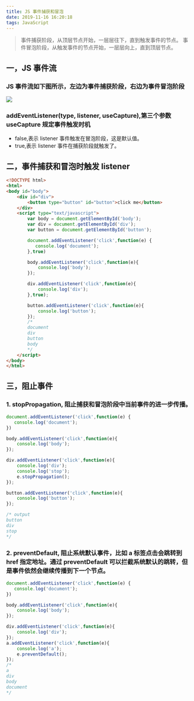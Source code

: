 ```yaml
---
title: JS 事件捕获和冒泡
date: 2019-11-16 16:20:18
tags: JavaScript
---
```


> 事件捕获阶段，从顶层节点开始，一层层往下，直到触发事件的节点。
> 事件冒泡阶段，从触发事件的节点开始，一层层向上，直到顶层节点。

<!-- more -->


## 一，JS 事件流
### JS 事件流如下图所示，左边为事件捕获阶段，右边为事件冒泡阶段
![](http://qiniucdn.luckybird.me/blog/img/2019/event-trigger.png)


### addEventListener(type, listener, useCapture),第三个参数 useCapture 规定事件触发时机
- false,表示 listener 事件触发在冒泡阶段，这是默认值。
- true,表示 listener 事件在捕获阶段就触发了。


## 二，事件捕获和冒泡时触发 listener

```html
<!DOCTYPE html>
<html>
<body id="body">
    <div id="div">
        <button type="button" id="button">click me</button>
    </div>
    <script type="text/javascript">
        var body = document.getElementById('body');
        var div = document.getElementById('div');
        var button = document.getElementById('button');

        document.addEventListener('click',function(e) {
           console.log('document');
        },true)

        body.addEventListener('click',function(e){
            console.log('body');
        });

        div.addEventListener('click',function(e){
            console.log('div');
        },true);

        button.addEventListener('click',function(e){
            console.log('button');
        });
        /*
		document
		div
		button
		body
		*/
    </script>
</body>
</html>
```


## 三，阻止事件

### 1. stopPropagation, 阻止捕获和冒泡阶段中当前事件的进一步传播。
```js
document.addEventListener('click',function(e) {
   console.log('document');
})

body.addEventListener('click',function(e){
    console.log('body');
});

div.addEventListener('click',function(e){
    console.log('div');
    console.log('stop');
    e.stopPropagation();
});

button.addEventListener('click',function(e){
    console.log('button');
});

/* output
button
div
stop
*/
```


### 2. preventDefault, 阻止系统默认事件，比如 a 标签点击会跳转到 href 指定地址。通过 preventDefault 可以拦截系统默认的跳转，但是事件依然会继续传播到下一个节点。

```js
document.addEventListener('click',function(e) {
   console.log('document');
})

body.addEventListener('click',function(e){
    console.log('body');
});

div.addEventListener('click',function(e){
    console.log('div');
});
a.addEventListener('click',function(e){
    console.log('a');
    e.preventDefault();
});
/*
a
div
body
document
*/
```